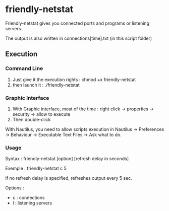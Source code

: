 # friendly-netstat

Friendly-netstat gives you connected ports and programs or listening servers.

The output is also written in connections[time].txt (in this script folder)

## Execution
### Command Line
1. Just give it the execution rights : chmod +x friendly-netstat
2. then launch it : ./friendly-netstat

### Graphic Interface
1. With Graphic interface, most of the time : right click → properties → security → allow to execute
2. Then double-click

With Nautilus, you need to allow scripts execution in Nautilus → Preferences → Behaviour → Executable Text Files → Ask what to do.

### Usage
Syntax : friendly-netstat [option] [refresh delay in seconds]

Exemple : friendly-netstat c 5

If no refresh delay is specified, refreshes output every 5 sec.

Options :
- c : connections
- l : listening servers
